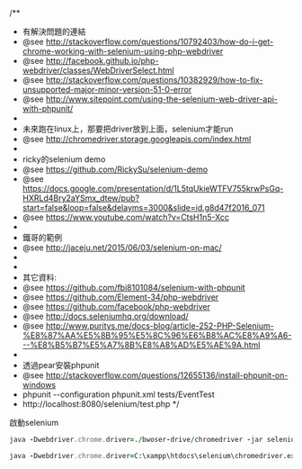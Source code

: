 /**
 * 有解決問題的連結
 * @see http://stackoverflow.com/questions/10792403/how-do-i-get-chrome-working-with-selenium-using-php-webdriver
 * @see http://facebook.github.io/php-webdriver/classes/WebDriverSelect.html
 * @see http://stackoverflow.com/questions/10382929/how-to-fix-unsupported-major-minor-version-51-0-error
 * @see http://www.sitepoint.com/using-the-selenium-web-driver-api-with-phpunit/
 * 
 * 未來跑在linux上，那要把driver放到上面，selenium才能run
 * @see http://chromedriver.storage.googleapis.com/index.html
 * 
 * ricky的selenium demo
 * @see https://github.com/RickySu/selenium-demo
 * @see https://docs.google.com/presentation/d/1L5tqUkieWTFV755krwPsGq-HXRLd4Bry2aYSmx_dtew/pub?start=false&loop=false&delayms=3000&slide=id.g8d47f2016_071
 * @see https://www.youtube.com/watch?v=CtsH1n5-Xcc
 * 
 * 鐵哥的範例
 * @see http://jaceju.net/2015/06/03/selenium-on-mac/
 * 
 * 
 * 其它資料:
 * @see https://github.com/fbi8101084/selenium-with-phpunit
 * @see https://github.com/Element-34/php-webdriver
 * @see https://github.com/facebook/php-webdriver
 * @see http://docs.seleniumhq.org/download/
 * @see http://www.puritys.me/docs-blog/article-252-PHP-Selenium-%E8%87%AA%E5%8B%95%E5%8C%96%E6%B8%AC%E8%A9%A6---%E8%B5%B7%E5%A7%8B%E8%A8%AD%E5%AE%9A.html
 * 
 * 透過pear安裝phpunit
 * @see http://stackoverflow.com/questions/12655136/install-phpunit-on-windows
 * phpunit --configuration phpunit.xml tests/EventTest
 * http://localhost:8080/selenium/test.php
 */

啟動selenium
``` for mac
java -Dwebdriver.chrome.driver=./bwoser-drive/chromedriver -jar selenium-server-standalone-2.39.0.jar
```
``` for windows
java -Dwebdriver.chrome.driver=C:\xampp\htdocs\selenium\chromedriver.exe -jar selenium-server-standalone-2.39.0.jar
```
 
